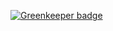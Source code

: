 

[![Greenkeeper badge](https://badges.greenkeeper.io/Urigo/tutorial-infrastructure.svg)](https://greenkeeper.io/)